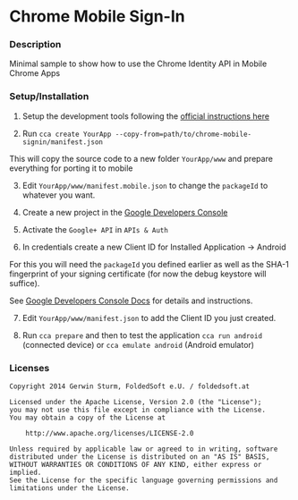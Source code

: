 # Chrome Mobile Sign-In

### Description

Minimal sample to show how to use the Chrome Identity API in Mobile Chrome Apps

### Setup/Installation

1.  Setup the development tools following the [official instructions here](https://github.com/MobileChromeApps/mobile-chrome-apps/blob/master/docs/Installation.md) 

2.  Run `cca create YourApp --copy-from=path/to/chrome-mobile-signin/manifest.json`

   This will copy the source code to a new folder `YourApp/www` and prepare everything for porting it to mobile
   
3.  Edit `YourApp/www/manifest.mobile.json` to change the `packageId` to whatever you want.

4.  Create a new project in the [Google Developers Console](https://cloud.google.com/console/project)

5.  Activate the `Google+ API` in `APIs & Auth`

6.  In credentials create a new Client ID for Installed Application -> Android

   For this you will need the `packageId` you defined earlier as well as the SHA-1 fingerprint of your signing certificate (for now the debug keystore will suffice).
   
   See [Google Developers Console Docs](https://developers.google.com/console/help/new/#installedapplications) for details and instructions.
   
7.  Edit `YourApp/www/manifest.json` to add the Client ID you just created.

8.  Run `cca prepare` and then to test the application `cca run android` (connected device) or `cca emulate android` (Android emulator)

   
### Licenses

```
Copyright 2014 Gerwin Sturm, FoldedSoft e.U. / foldedsoft.at

Licensed under the Apache License, Version 2.0 (the "License");
you may not use this file except in compliance with the License.
You may obtain a copy of the License at

    http://www.apache.org/licenses/LICENSE-2.0

Unless required by applicable law or agreed to in writing, software
distributed under the License is distributed on an "AS IS" BASIS,
WITHOUT WARRANTIES OR CONDITIONS OF ANY KIND, either express or implied.
See the License for the specific language governing permissions and
limitations under the License.
```
